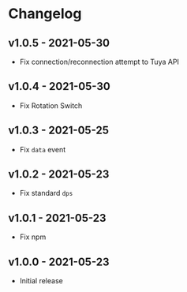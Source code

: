 # Changelog

## v1.0.5 - 2021-05-30
- Fix connection/reconnection attempt to Tuya API

## v1.0.4 - 2021-05-30
- Fix Rotation Switch

## v1.0.3 - 2021-05-25
- Fix `data` event

## v1.0.2 - 2021-05-23
- Fix standard `dps`

## v1.0.1 - 2021-05-23
- Fix npm

## v1.0.0 - 2021-05-23
- Initial release